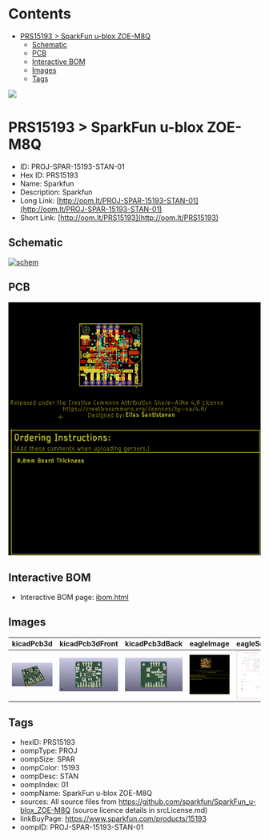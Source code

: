 



Contents
========

* [PRS15193 > SparkFun u-blox ZOE-M8Q](#prs15193--sparkfun-u-blox-zoe-m8q)
	* [Schematic](#schematic)
	* [PCB](#pcb)
	* [Interactive BOM](#interactive-bom)
	* [Images](#images)
	* [Tags](#tags)
  
![][im]
# PRS15193 > SparkFun u-blox ZOE-M8Q

- ID: PROJ-SPAR-15193-STAN-01
- Hex ID: PRS15193
- Name: Sparkfun
- Description: Sparkfun
- Long Link: [http://oom.lt/PROJ-SPAR-15193-STAN-01](http://oom.lt/PROJ-SPAR-15193-STAN-01)
- Short Link: [http://oom.lt/PRS15193](http://oom.lt/PRS15193)

## Schematic
  
[![schem](eagleSchemImage.png)](eagleSchemImage.png)
## PCB
  
[![pcb](eagleImage.png)](eagleImage.png)
## Interactive BOM

- Interactive BOM page: [ibom.html](https://htmlpreview.github.io/?https://github.com/oomlout/oomlout_OOMP_projects/blob/main/PROJ-SPAR-15193-STAN-01/kicad/bom/ibom.html)

## Images
  
  

|kicadPcb3d|kicadPcb3dFront|kicadPcb3dBack|eagleImage|eagleSchemImage|
| :---: | :---: | :---: | :---: | :---: |
|[![kicadPcb3d](kicadPcb3d_140.png)](kicadPcb3d.png)|[![kicadPcb3dFront](kicadPcb3dFront_140.png)](kicadPcb3dFront.png)|[![kicadPcb3dBack](kicadPcb3dBack_140.png)](kicadPcb3dBack.png)|[![eagleImage](eagleImage_140.png)](eagleImage.png)|[![eagleSchemImage](eagleSchemImage_140.png)](eagleSchemImage.png)|

## Tags

- hexID: PRS15193
- oompType: PROJ
- oompSize: SPAR
- oompColor: 15193
- oompDesc: STAN
- oompIndex: 01
- oompName: SparkFun u-blox ZOE-M8Q
- sources: All source files from https://github.com/sparkfun/SparkFun_u-blox_ZOE-M8Q (source licence details in srcLicense.md)
- linkBuyPage: https://www.sparkfun.com/products/15193
- oompID: PROJ-SPAR-15193-STAN-01



[im]: kicadPcb3d_450.png
